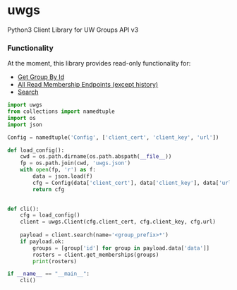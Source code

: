 # uwgs
Python3 Client Library for UW Groups API v3

### Functionality
At the moment, this library provides read-only functionality for:
- [Get Group By Id](https://iam-tools.u.washington.edu/apis/gws/#/Groups/getGroup)
- [All Read Membership Endpoints (except history)](https://iam-tools.u.washington.edu/apis/gws/#/Membership)
- [Search](https://iam-tools.u.washington.edu/apis/gws/#/Searches/get_search)

```python
import uwgs
from collections import namedtuple
import os
import json

Config = namedtuple('Config', ['client_cert', 'client_key', 'url'])

def load_config():
    cwd = os.path.dirname(os.path.abspath(__file__))
    fp = os.path.join(cwd, 'uwgs.json')
    with open(fp, 'r') as f:
        data = json.load(f)
        cfg = Config(data['client_cert'], data['client_key'], data['url'])
        return cfg
    

def cli():
    cfg = load_config()
    client = uwgs.Client(cfg.client_cert, cfg.client_key, cfg.url)
    
    payload = client.search(name='<group_prefix>*')
    if payload.ok:
        groups = [group['id'] for group in payload.data['data']]
        rosters = client.get_memberships(groups)
        print(rosters)

if __name__ == "__main__":
    cli()
```